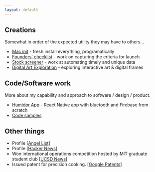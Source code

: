 ```yaml
---
layout: default
---
```


## Creations

Somewhat in order of the expected utility they may have to others...

* [Mac init](https://github.com/lifekaizen/mac-init) - fresh install everything, programatically
* [Founders' checklist](https://github.com/lifekaizen/founders-checklist) - work on capturing the criteria for launch
* [Stock screener](https://github.com/lifekaizen/stock-screener) - work at automating timely and unique data
* [Digital Art Exploration](/pages/digital-art.html) - exploring interactive art & digital frames

## Code/Software work

More about my capability and approach to software / design / product.

* [Humidor App](/pages/humidor-app.html) - React Native app with bluetooth and Firebase from scratch
* [Code samples](https://github.com/lifekaizen/samples)


## Other things

* Profile [[Angel List](https://angel.co/ericnorman)]
* Profile [[Hacker News](https://news.ycombinator.com/user?id=lifekaizen)]
* Won international operations competition hosted by MIT graduate student club [[UCSD News][1]]
* Issued patent for precision cooking. [[Google Patents][2]]



[1]: https://ucsdnews.ucsd.edu/feature/rady_school_of_management_students_win_operations_simulation_competition
[2]: https://patents.google.com/patent/US10368395B1/en?oq=US10368395B1